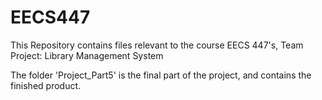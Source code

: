 # EECS447
This Repository contains files relevant to the course EECS 447's, Team Project: Library Management System 

The folder 'Project_Part5' is the final part of the project, and contains the finished product.
